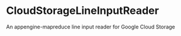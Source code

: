 CloudStorageLineInputReader
===========================

An appengine-mapreduce line input reader for Google Cloud Storage